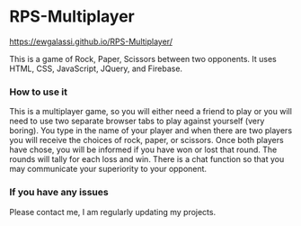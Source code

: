 # RPS-Multiplayer

https://ewgalassi.github.io/RPS-Multiplayer/

This is a game of Rock, Paper, Scissors between two opponents.  It uses HTML, CSS, JavaScript, JQuery, and Firebase.

### How to use it

This is a multiplayer game, so you will either need a friend to play or you will need to use two separate browser tabs to play against yourself (very boring).  You type in the name of your player and when there are two players you will receive the choices of rock, paper, or scissors.  Once both players have chose, you will be informed if you have won or lost that round.  The rounds will tally for each loss and win.  There is a chat function so that you may communicate your superiority to your opponent.

### If you have any issues
Please contact me, I am regularly updating my projects.
